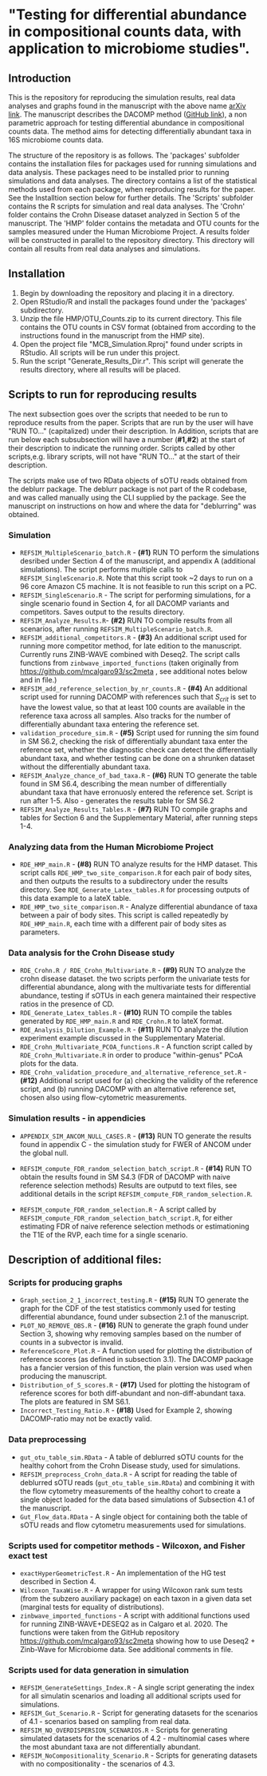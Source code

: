 # "Testing for differential abundance in compositional counts data, with application to microbiome studies".

## Introduction
This is the repository for reproducing the simulation results, real data analyses and graphs found in the manuscript with the above name [arXiv link](https://arxiv.org/pdf/1904.08937.pdf). The manuscript describes the DACOMP method ([GitHub link](https://github.com/barakbri/dacomp)), a non parametric approach for testing differential abundance in compositional counts data. The method aims for detecting differentially abundant taxa in 16S microbiome counts data.

The structure of the repository is as follows. The 'packages' subfolder contains the installation files for packages used for running simulations and data analysis. These packages need to be installed prior to running simulations and data analyses. The directory contains a list of the statistical methods used from each package, when reproducing results for the paper. See the Installtion section below for further details. The 'Scripts' subfolder contains the R scripts for simulation and real data analyses. The 'Crohn' folder contains the  Crohn Disease dataset analyzed in Section 5 of the manuscript. The 'HMP' folder contains the  metadata and OTU counts for the samples measured under the Human Microbiome Project. A results folder will be constructed in parallel to the repository directory. This directory will contain all results from real data analyses and simulations.

## Installation

1. Begin by downloading the repository and placing it in a directory. 
2. Open RStudio/R and install the packages found under the 'packages' subdirectory.
3. Unzip the file HMP/OTU_Counts.zip to its current directory. This file contains the OTU counts in CSV format (obtained from according to the instructions found in the manuscript from the HMP site).
4. Open the project file "MCB_Simulation.Rproj" found under scripts in RStudio. All scripts will be run under this project.
5. Run the script "Generate_Results_Dir.r". This script will generate the results directory, where all results will be placed.


## Scripts to run for reproducing results

The next subsection goes over the scripts that needed to be run to reproduce results from the paper. Scripts that are run by the user will have "RUN TO..." (capitalized) under their description. In Addition, scripts that are run below each subsubsection will have a number (**#1,#2**) at the start of their description to indicate the running order. Scripts called by other scripts,e.g. library scripts, will not have "RUN TO..." at the start of their description.

The scripts make use of two RData objects of sOTU reads obtained from the deblurr package. The deblurr package is not part of the R codebase, and was called manually using the CLI supplied by the package. See the manuscript on instructions on how and where the data for "deblurring" was obtained.
    
### Simulation
   * `REFSIM_MultipleScenario_batch.R` - **(#1)** RUN TO perform the simulations desribed under Section 4 of the   manuscript, and appendix A (additional simulations). The script performs multiple calls to `REFSIM_SingleScenario.R`. Note that this script took ~2 days to run on a 96 core Amazon C5 machine. It is not feasible to run this script on a PC.
   * `REFSIM_SingleScenario.R` -  The script for performing simulations, for a single scenario found in Section 4, for all DACOMP variants and competitors. Saves output to the results directory.
   * `REFSIM_Analyze_Results.R`- **(#2)** RUN TO compile results from all scenarios, after running  `REFSIM_MultipleScenario_batch.R`.
   * `REFSIM_additional_competitors.R` - **(#3)** An additional script used for running more competitor method, for late edition to the manuscript. Currently runs ZINB-WAVE combined with Deseq2. The script calls functions from `zinbwave_imported_functions` (taken originally from https://github.com/mcalgaro93/sc2meta , see additional notes below and in file.)
   * `REFSIM_add_reference_selection_by_nr_counts.R` - **(#4)** An additional script used for running DACOMP with references such that $S_{crit}$ is set to have the lowest value, so that at least 100 counts are available in the reference taxa across all samples. Also tracks for the number of differentially abundant taxa entering the reference set. 
   * `validation_procedure_sim.R` - **(#5)** Script used for running the sim found in SM S6.2, checking the risk of differentially abundant taxa enter the reference set, whether the diagnostic check can detect the differentially abundant taxa, and whether testing can be done on a shrunken dataset without the differentially abundant taxa.
   * `REFSIM_Analyze_chance_of_bad_taxa.R` - **(#6)** RUN TO generate the table found in SM S6.4, describing the mean number of differentially abundant taxa that have erronuosly entered the reference set. Script is run after 1-5. Also - generates the results table for SM S6.2
   * `REFSIM_Analyze_Results_Tables.R` - **(#7)** RUN TO compile graphs and tables for Section 6 and the Supplementary Material, after running steps 1-4.

### Analyzing data from the Human Microbiome Project
   * `RDE_HMP_main.R` - **(#8)** RUN TO analyze results for the HMP dataset. This script calls `RDE_HMP_two_site_comparison.R` for each pair of body sites, and then outputs the results to a subdirectory under the results directory. See `RDE_Generate_Latex_tables.R` for processing outputs of this data example to a lateX table.
   * `RDE_HMP_two_site_comparison.R` - Analyze differential abundance of taxa between a pair of body sites. This script is called repeatedly by `RDE_HMP_main.R`, each time with a different pair of body sites as parameters.
      
### Data analysis for the Crohn Disease study
   * `RDE_Crohn.R / RDE_Crohn_Multivariate.R` - **(#9)** RUN TO analyze the crohn disease dataset. the two scripts perform the univariate tests for differential abundance, along with the multivariate tests for differential abundance, testing if sOTUs in each genera maintained their respective ratios in the presence of CD.
   * `RDE_Generate_Latex_tables.R` - **(#10)** RUN TO compile the tables generated by `RDE_HMP_main.R` and `RDE_Crohn.R` to lateX format.
   * `RDE_Analysis_Dilution_Example.R` - **(#11)** RUN TO analyze the dilution experiment example discussed in the Supplementary Material.
   * `RDE_Crohn_Multivariate_PCOA_functions.R` - A function script called by `RDE_Crohn_Multivariate.R` in order to produce "within-genus" PCoA plots for the data. 
   * `RDE_Crohn_validation_procedure_and_alternative_reference_set.R` - **(#12)** Additional script used for (a) checking the validity of the reference script, and (b) running DACOMP with an alternative reference set, chosen also using flow-cytometric measurements.

### Simulation results - in appendicies
   * `APPENDIX_SIM_ANCOM_NULL_CASES.R` - **(#13)** RUN TO generate the results found in appendix C - the simulation study for FWER of ANCOM under the global null.
   
   * `REFSIM_compute_FDR_random_selection_batch_script.R` - **(#14)** RUN TO obtain the results found in SM S4.3 (FDR of DACOMP with naive reference selection methods) Results are outputd to text files, see additional details in the script `REFSIM_compute_FDR_random_selection.R`.
   * `REFSIM_compute_FDR_random_selection.R` - A script called by `REFSIM_compute_FDR_random_selection_batch_script.R`, for either estimating FDR of naive reference selection methods or estimationing the T1E of the RVP, each time for a single scenario.

## Description of additional files:

### Scripts for producing graphs
* `Graph_section_2_1_incorrect_testing.R` - **(#15)** RUN TO generate the graph for the CDF of the test statistics commonly used for testing differential abundance, found under subsection 2.1 of the manuscript.
* `PLOT_NO_REMOVE_OBS.R`  - **(#16)** RUN to generate the graph found under Section 3, showing why removing samples based on the number of counts in a subvector is invalid.
* `ReferenceScore_Plot.R` - A function used for plotting the distribution of reference scores (as defined in subsection 3.1). The DACOMP package has a fancier version of this function, the plain version was used when producing the manuscript.
* `Distribution_of_S_scores.R` -  **(#17)** Used for plotting the histogram of reference scores for both diff-abundant and non-diff-abundant taxa. The plots are featured in SM S6.1.
* `Incorrect_Testing_Ratio.R` -  **(#18)** Used for Example 2, showing DACOMP-ratio may not be exactly valid.

### Data preprocessing
* `gut_otu_table_sim.RData` - A table of deblurred sOTU counts for the healthy cohort from the Crohn Disease study, used for simulations.
* `REFSIM_preprocess_Crohn_data.R` - A script for reading the table of deblurred sOTU reads (`gut_otu_table_sim.RData`) and combining it with the flow cytometry measurements of the healthy cohort to create a single object loaded for the data based simulations of Subsection 4.1 of the manuscript.
* `Gut_Flow_data.RData` - A single object for containing both the table of sOTU reads and flow cytometru measurements used for simulations.


### Scripts used for competitor methods - Wilcoxon, and Fisher exact test
* `exactHyperGeometricTest.R` - An implementation of the HG test described in Section 4.
* `Wilcoxon_TaxaWise.R` - A wrapper for using Wilcoxon rank sum tests (from the subzero auxiliary package) on each taxon in a given data set (marginal tests for equality of distributions).
* `zinbwave_imported_functions` - A script with additional functions used for running ZINB-WAVE+DESEQ2 as in Calgaro et al. 2020. The functions were taken from the GitHub repository https://github.com/mcalgaro93/sc2meta showing how to use Deseq2 + Zinb-Wave for Microbiome data. See additional comments in file.

### Scripts used for data generation in simulation
* `REFSIM_GenerateSettings_Index.R` - A single script generating the index for all simulatin scenarios and loading all additional scripts used for simulations.
* `REFSIM_Gut_Scenario.R` - Script for generating datasets for the scenarios of 4.1 - scenarios based on sampling from real data.
* `REFSIM_NO_OVERDISPERSION_SCENARIOS.R` - Scripts for generating simulated datasets for the scenarios of 4.2 - multinomial cases where the most abundant taxa are not differentially abundant.
* `REFSIM_NoCompositionality_Scenario.R` - Scripts for generating datasets with no compositionality - the scenarios of 4.3.




